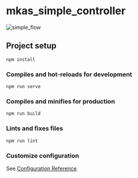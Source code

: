 # mkas_simple_controller
![simple_flow](https://github.com/nyarurato/mkas_simple_controller/assets/8384007/7fd61ec2-e81a-4f11-b32a-3eee81ae93b8)

## Project setup
```
npm install
```

### Compiles and hot-reloads for development
```
npm run serve
```

### Compiles and minifies for production
```
npm run build
```

### Lints and fixes files
```
npm run lint
```

### Customize configuration
See [Configuration Reference](https://cli.vuejs.org/config/).
